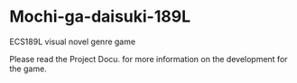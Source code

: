 # Mochi-ga-daisuki-189L
ECS189L visual novel genre game

Please read the Project Docu. for more information on the development for the game. 

